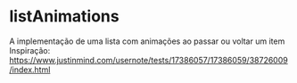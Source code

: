 # listAnimations
A implementação de uma lista com animações ao passar ou voltar um item
Inspiração:
https://www.justinmind.com/usernote/tests/17386057/17386059/38726009/index.html
